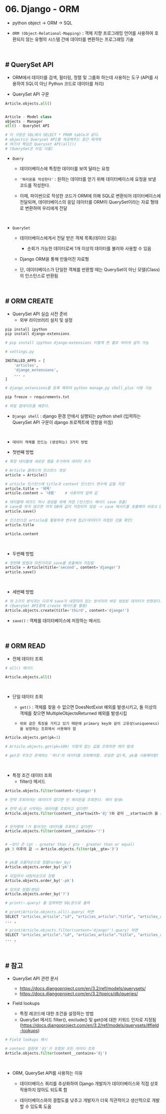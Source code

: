 # 06. Django - ORM
- python object -> ORM -> SQL

- `ORM (Object-Relational-Mapping)` : 객체 지향 프로그래밍 언어를 사용하여 호환되지 않는 유형의 시스템 간에 데이터를 변환하는 프로그래밍 기술

<br>

## # QuerySet API
- ORM에서 데이터를 검색, 필터링, 정렬 및 그룹화 하는데 사용하는 도구 (API를 사용하여 SQL이 아닌 Python 코드로 데이터를 처리)

- QuerySet API 구문
```py
Article.objects.all()


Article - Model class
objects - Manager
all() - QuerySet API

# 이 구문은 SQL에서 SELECT * FROM table과 같다.
# objects는 Queryset API를 제공해주는 중간 매개체
# 여기서 핵심은 Queryset API(all())
# (QuerySet은 타입 이름)
```
- `Query`
    - 데이터베이스에 특정한 데이터를 보여 달라는 요청
    - `'쿼리문을 작성한다'` : 원하는 데이터를 얻기 위해 데이터베이스에 요청을 보낼 코드를 작성한다.

    - 이때, 파이썬으로 작성한 코드가 ORM에 의해 SQL로 변환되어 데이터베이스에 전달되며, 데이터베이스의 응답 데이터를 ORM이 QuerySet이라는 자료 형태로 변환하여 우리에게 전달

<br>

- `QuerySet`
    - 데이터베이스에게서 전달 받은 객체 목록(데이터 모음)
        - 순회가 가능한 데이터로써 1개 이상의 데이터를 불러와 사용할 수 있음

    - Django ORM을 통해 만들어진 자료형
    - 단, 데이터베이스가 단일한 객체를 반환할 때는 QuerySet이 아닌 모델(Class)의 인스턴스로 반환됨

<br>

## # ORM CREATE
- QuerySet API 실습 사전 준비
    - 외부 라이브러리 설치 및 설정
```py
pip install ipython 
pip install django-extensions

# pip install ipython django-extensions 이렇게 한 줄로 여러개 설치 가능
```
```py
# settings.py

INSTALLED_APPS = [
    'articles',
    'django_extensions',
    ... ,
]

# django_extensions를 등록 해줘야 python manage.py shell_plus 사용 가능
```
```py
pip freeze > requirements.txt

# 파일 업데이트를 해준다.
```
- `Django shell` : django 환경 안에서 실행되는 python shell (입력하는 QuerySet API 구문이 django 프로젝트에 영향을 미침)

<br>

- `데이터 객체를 만드는 (생성하는) 3가지 방법`

- 첫번째 방법
```py
# 특정 테이블에 새로운 행을 추가하여 데이터 추가

# Article 클래스의 인스턴스 생성
article = Article()

# article 인스턴스에 title과 content 인스턴스 변수에 값을 저장
article.title = '제목'
article.content = '내용'    # 사용자의 입력 값

# 테이블에 레코드 하나 생성을 위해 저장 (인스턴스 메서드 save 호출)
# save를 하지 않으면 아직 DB에 값이 저장되지 않음 -> save 메서드를 호출해야 비로소 DB에 데이터가 저장 (레코드 생성)
article.save()

# 인스턴스인 article을 활용하여 변수에 접근(데이터가 저장된 것을 확인)
article.title

article.content
```

<br>

- 두번째 방법
```py
# 첫번째 방법과 마찬가지로 save를 호출해야 저장됨
article = Article(title='second', content='django!')
article.save()
```

<br>

- 세번째 방법
```py
# 위 2가지 방식과는 다르게 save가 내장되어 있는 방식이라 바로 생성된 데이터가 반환된다.
# (QuerySet API중에 create 메서드를 활용)
Article.objects.create(title='third', content='django!') 
```

- `save()` : 객체를 데이터베이스에 저장하는 메서드

<br>

## # ORM READ
- 전체 데이터 조회
```py
# all() 메서드

Article.objects.all()
```


<br>

- 단일 데이터 조회
    - `get()` : 객체를 찾을 수 없으면 DoesNotExist 예외를 발생시키고, 둘 이상의 객체를 찾으면 MultipleObjectsReturned 예외를 발생시킴

    - `위와 같은 특징을 가지고 있기 때문에 primary key와 같이 고유성(uniqueness)을 보장하는 조회에서 사용해야 함`

```py
Article.objects.get(pk=1)

# Article.objects.get(pk=100) 이렇게 없는 값을 조회하면 에러 발생

# get은 무조건 존재하는 '하나'의 데이터를 조회해야함. 유일한 값(즉, pk를 사용해야함)
```

<br>

- 특정 조건 데이터 조회
    - filter() 메서드

```py
Article.objects.filter(content='django!')

# 만약 조회하려는 데이터가 없다면 빈 쿼리문을 조회한다. 에러 발생x
```
```py
# 만약 dj로 시작하는 데이터를 조회하고 싶다면?
Article.objects.filter(content__startswith='dj')와 같이 __startswith 을 사용


# 문자열에 !가 들어가는 데이터를 조회하고 싶다면?
Article.objects.filter(content__contains='!')


# ~보다 큰 (gt - greater than / gte - greater than or equal)
pk 3 이후의 값 -> Article.objects.filter(pk__gte='3')


# pk를 오름차순으로 정렬(order_by)
Article.objects.order_by('pk')

# 뒤집어서 내림차순으로 정렬
Article.objects.order_by('-pk')

# 임의로 정렬(랜덤)
Article.objects.order_by('?')
```
```py
# print(~.query) 를 입력하면 SQL문으로 출력

# print(Article.objects.all().query) 하면
SELECT "articles_article"."id", "articles_article"."title", "articles_article"."content",
... ,

# print(Article.objects.filter(content='django!').query) 하면
SELECT "articles_article"."id", "articles_article"."title", "articles_article"."content",
... ,
```

<br>

## # 참고
- QuerySet API 관련 문서
    - https://docs.djangoproject.com/en/3.2/ref/models/querysets/
    - https://docs.djangoproject.com/en/3.2/topics/db/queries/

- Field lookups
    - 특정 레코드에 대한 조건을 설정하는 방법
    - QuerySet 메서드 filter(), exclude() 및 get()에 대한 키워드 인자로 지정됨 (https://docs.djangoproject.com/en/3.2/ref/models/querysets/#field-lookups)
```py
# Field lookups 예시

# content 컬럼에 'dj'가 포함된 모든 데이터 조회
Article.objects.filter(content__contains='dj')
```

<br>

- ORM, QuerySet API를 사용하는 이유
    - 데이터베이스 쿼리를 추상화하여 Django 개발자가 데이터베이스와 직접 상호작용하지 않아도 되도록 함

    - 데이터베이스와의 결합도를 낮추고 개발자가 더욱 직관적이고 생산적으로 개발할 수 있도록 도움



